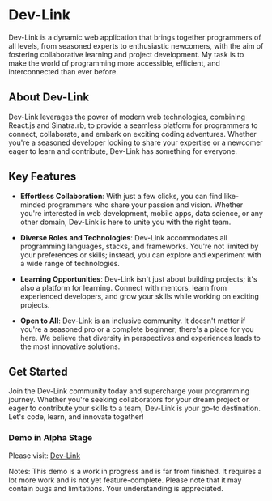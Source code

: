 # Dev-Link

Dev-Link is a dynamic web application that brings together programmers of all levels, from seasoned experts to enthusiastic newcomers, with the aim of fostering collaborative learning and project development. My task is to make the world of programming more accessible, efficient, and interconnected than ever before.

## About Dev-Link

Dev-Link leverages the power of modern web technologies, combining React.js and Sinatra.rb, to provide a seamless platform for programmers to connect, collaborate, and embark on exciting coding adventures. Whether you're a seasoned developer looking to share your expertise or a newcomer eager to learn and contribute, Dev-Link has something for everyone.

## Key Features

- **Effortless Collaboration**: With just a few clicks, you can find like-minded programmers who share your passion and vision. Whether you're interested in web development, mobile apps, data science, or any other domain, Dev-Link is here to unite you with the right team.

- **Diverse Roles and Technologies**: Dev-Link accommodates all programming languages, stacks, and frameworks. You're not limited by your preferences or skills; instead, you can explore and experiment with a wide range of technologies.

- **Learning Opportunities**: Dev-Link isn't just about building projects; it's also a platform for learning. Connect with mentors, learn from experienced developers, and grow your skills while working on exciting projects.

- **Open to All**: Dev-Link is an inclusive community. It doesn't matter if you're a seasoned pro or a complete beginner; there's a place for you here. We believe that diversity in perspectives and experiences leads to the most innovative solutions.

## Get Started

Join the Dev-Link community today and supercharge your programming journey. Whether you're seeking collaborators for your dream project or eager to contribute your skills to a team, Dev-Link is your go-to destination. Let's code, learn, and innovate together!

### Demo in Alpha Stage

Please visit: [Dev-Link](https://dev-link.up.railway.app/)

Notes: This demo is a work in progress and is far from finished. It requires a lot more work and is not yet feature-complete. Please note that it may contain bugs and limitations. Your understanding is appreciated.
